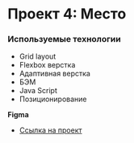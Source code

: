 # Проект 4: Место

### Используемые технологии

* Grid layout
* Flexbox верстка
* Адаптивная верстка
* БЭМ
* Java Script
* Позиционирование

**Figma**

* [Ссылка на проект](https://www.figma.com/file/2cn9N9jSkmxD84oJik7xL7/JavaScript.-Sprint-4?node-id=0%3A1)




